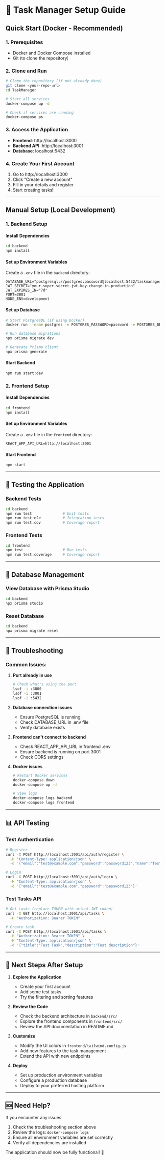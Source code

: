 # 🚀 Task Manager Setup Guide

## Quick Start (Docker - Recommended)

### 1. **Prerequisites**

- Docker and Docker Compose installed
- Git (to clone the repository)

### 2. **Clone and Run**

```bash
# Clone the repository (if not already done)
git clone <your-repo-url>
cd TaskManager

# Start all services
docker-compose up -d

# Check if services are running
docker-compose ps
```

### 3. **Access the Application**

- **Frontend**: http://localhost:3000
- **Backend API**: http://localhost:3001
- **Database**: localhost:5432

### 4. **Create Your First Account**

1. Go to http://localhost:3000
2. Click "Create a new account"
3. Fill in your details and register
4. Start creating tasks!

---

## Manual Setup (Local Development)

### 1. **Backend Setup**

#### Install Dependencies

```bash
cd backend
npm install
```

#### Set up Environment Variables

Create a `.env` file in the `backend` directory:

```env
DATABASE_URL="postgresql://postgres:password@localhost:5432/taskmanager"
JWT_SECRET="your-super-secret-jwt-key-change-in-production"
JWT_EXPIRES_IN="7d"
PORT=3001
NODE_ENV=development
```

#### Set up Database

```bash
# Start PostgreSQL (if using Docker)
docker run --name postgres -e POSTGRES_PASSWORD=password -e POSTGRES_DB=taskmanager -p 5432:5432 -d postgres:15

# Run database migrations
npx prisma migrate dev

# Generate Prisma client
npx prisma generate
```

#### Start Backend

```bash
npm run start:dev
```

### 2. **Frontend Setup**

#### Install Dependencies

```bash
cd frontend
npm install
```

#### Set up Environment Variables

Create a `.env` file in the `frontend` directory:

```env
REACT_APP_API_URL=http://localhost:3001
```

#### Start Frontend

```bash
npm start
```

---

## 🧪 **Testing the Application**

### Backend Tests

```bash
cd backend
npm run test              # Unit tests
npm run test:e2e          # Integration tests
npm run test:cov          # Coverage report
```

### Frontend Tests

```bash
cd frontend
npm test                  # Run tests
npm run test:coverage     # Coverage report
```

---

## 🔧 **Database Management**

### View Database with Prisma Studio

```bash
cd backend
npx prisma studio
```

### Reset Database

```bash
cd backend
npx prisma migrate reset
```

---

## 🐛 **Troubleshooting**

### Common Issues:

1. **Port already in use**

   ```bash
   # Check what's using the port
   lsof -i :3000
   lsof -i :3001
   lsof -i :5432
   ```

2. **Database connection issues**

   - Ensure PostgreSQL is running
   - Check DATABASE_URL in .env file
   - Verify database exists

3. **Frontend can't connect to backend**

   - Check REACT_APP_API_URL in frontend .env
   - Ensure backend is running on port 3001
   - Check CORS settings

4. **Docker issues**

   ```bash
   # Restart Docker services
   docker-compose down
   docker-compose up -d

   # View logs
   docker-compose logs backend
   docker-compose logs frontend
   ```

---

## 📊 **API Testing**

### Test Authentication

```bash
# Register
curl -X POST http://localhost:3001/api/auth/register \
  -H "Content-Type: application/json" \
  -d '{"email":"test@example.com","password":"password123","name":"Test User"}'

# Login
curl -X POST http://localhost:3001/api/auth/login \
  -H "Content-Type: application/json" \
  -d '{"email":"test@example.com","password":"password123"}'
```

### Test Tasks API

```bash
# Get tasks (replace TOKEN with actual JWT token)
curl -X GET http://localhost:3001/api/tasks \
  -H "Authorization: Bearer TOKEN"

# Create task
curl -X POST http://localhost:3001/api/tasks \
  -H "Authorization: Bearer TOKEN" \
  -H "Content-Type: application/json" \
  -d '{"title":"Test Task","description":"Test description"}'
```

---

## 🎯 **Next Steps After Setup**

1. **Explore the Application**

   - Create your first account
   - Add some test tasks
   - Try the filtering and sorting features

2. **Review the Code**

   - Check the backend architecture in `backend/src/`
   - Explore the frontend components in `frontend/src/`
   - Review the API documentation in README.md

3. **Customize**

   - Modify the UI colors in `frontend/tailwind.config.js`
   - Add new features to the task management
   - Extend the API with new endpoints

4. **Deploy**
   - Set up production environment variables
   - Configure a production database
   - Deploy to your preferred hosting platform

---

## 🆘 **Need Help?**

If you encounter any issues:

1. Check the troubleshooting section above
2. Review the logs: `docker-compose logs`
3. Ensure all environment variables are set correctly
4. Verify all dependencies are installed

The application should now be fully functional! 🎉
